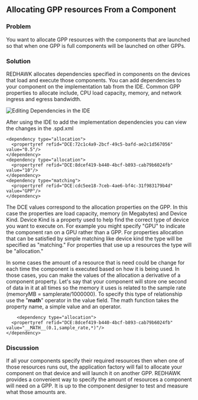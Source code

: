 Allocating GPP resources From a Component
---------------------


### Problem

You want to allocate GPP resources with the components that are launched so that when one GPP is full components will be launched on other GPPs.

### Solution

REDHAWK allocates dependencies specified in components on the devices that load and execute those components.  You can add dependencies to your component on the implementation tab from the IDE.  Common GPP properties to allocate include, CPU load capacity, memory, and network ingress and egress bandwidth.   

![Editing Dependencies in the IDE](../gpp_depend_ide/pic.png)

After using the IDE to add the implementation dependencies you can view the changes in the .spd.xml

    <dependency type="allocation">
      <propertyref refid="DCE:72c1c4a9-2bcf-49c5-bafd-ae2c1d567056" value="0.5"/>
    </dependency>
    <dependency type="allocation">
      <propertyref refid="DCE:8dcef419-b440-4bcf-b893-cab79b6024fb" value="10"/>
    </dependency>
    <dependency type="matching">
      <propertyref refid="DCE:cdc5ee18-7ceb-4ae6-bf4c-31f983179b4d" value="GPP"/>
    </dependency>

The DCE values correspond to the allocation properties on the GPP.  In this case the properties are load capacity, memory (in Megabytes) and Device Kind.  Device Kind is a property used to help find the correct type of device you want to execute on.  For example you might specify "GPU" to indicate the component ran on a GPU rather than a GPP.  For properties allocation that can be satisfied by simple matching like device kind the type will be specified as "matching."  For properties that use up a resources the type will be "allocation."

In some cases the amount of a resource that is need could be change for each time the component is executed based on how it is being used.  In those cases, you can make the values of the allocation a derivative of a component property.  Let's say that your component will store one second of data in it at all times so the memory it uses is related to the sample rate (memoryMB = samplerate/1000000).  To specify this type of relationship use the "__math__" operator in the value field.  The math function takes the property name, a simple value and an operator.  

        <dependency type="allocation">
      <propertyref refid="DCE:8dcef419-b440-4bcf-b893-cab79b6024fb" value="__MATH__(0.1,sample_rate,*)"/>
    </dependency>



### Discussion

If all your components specify their required resources then when one of those resources runs out, the application factory will fail to allocate your component on that device and will launch it on another GPP.  REDHAWK provides a convenient way to specify the amount of resources a component will need on a GPP.  It is up to the component designer to test and measure what those amounts are.




